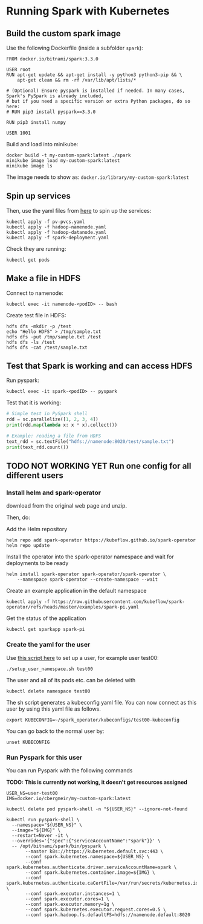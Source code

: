 # Running Spark with Kubernetes

## Build the custom spark image

Use the following Dockerfile (inside a subfolder `spark`):

```
FROM docker.io/bitnami/spark:3.3.0

USER root
RUN apt-get update && apt-get install -y python3 python3-pip && \
    apt-get clean && rm -rf /var/lib/apt/lists/*

# (Optional) Ensure pyspark is installed if needed. In many cases, Spark's PySpark is already included,
# but if you need a specific version or extra Python packages, do so here:
# RUN pip3 install pyspark==3.3.0

RUN pip3 install numpy

USER 1001

```

Build and load into minikube:

```
docker build -t my-custom-spark:latest ./spark
minikube image load my-custom-spark:latest
minikube image ls
```

The image needs to show as: `docker.io/library/my-custom-spark:latest`

## Spin up services

Then, use the yaml files from [here](spark_k8s.zip) to spin up the services:

```
kubectl apply -f pv-pvcs.yaml
kubectl apply -f hadoop-namenode.yaml
kubectl apply -f hadoop-datanode.yaml
kubectl apply -f spark-deployment.yaml
```

Check they are running:

```
kubectl get pods
```

## Make a file in HDFS

Connect to namenode:

```
kubectl exec -it namenode-<podID> -- bash
```

Create test file in HDFS:

```
hdfs dfs -mkdir -p /test
echo "Hello HDFS" > /tmp/sample.txt
hdfs dfs -put /tmp/sample.txt /test
hdfs dfs -ls /test
hdfs dfs -cat /test/sample.txt
```

## Test that Spark is working and can access HDFS

Run pyspark:

```
kubectl exec -it spark-<podID> -- pyspark
```

Test that it is working:

```python
# Simple test in PySpark shell
rdd = sc.parallelize([1, 2, 3, 4])
print(rdd.map(lambda x: x * x).collect())

# Example: reading a file from HDFS
text_rdd = sc.textFile("hdfs://namenode:8020/test/sample.txt")
print(text_rdd.count())
```

## TODO NOT WORKING YET Run one config for all different users

### Install helm and spark-operator

download from the original web page and unzip.

Then, do:

Add the Helm repository

```
helm repo add spark-operator https://kubeflow.github.io/spark-operator
helm repo update
```

Install the operator into the spark-operator namespace and wait for deployments to be ready

```
helm install spark-operator spark-operator/spark-operator \
    --namespace spark-operator --create-namespace --wait
```

Create an example application in the default namespace

```
kubectl apply -f https://raw.githubusercontent.com/kubeflow/spark-operator/refs/heads/master/examples/spark-pi.yaml
```

Get the status of the application

```
kubectl get sparkapp spark-pi
``` 

### Create the yaml for the user

Use [this script here](setup_user_namespace.sh) to set up a user, for example user test00:

```
./setup_user_namespace.sh test00
```

The user and all of its pods etc. can be deleted with

```
kubectl delete namespace test00
```

The sh script generates a kubeconfig yaml file. You can now connect as this user by using this yaml file as follows.

```
export KUBECONFIG=~/spark_operator/kubeconfigs/test00-kubeconfig
```

You can go back to the normal user by:

```
unset KUBECONFIG
```

### Run Pyspark for this user

You can run Pyspark with the following commands

**TODO: This is currently not working, it doesn't get resources assigned**

```
USER_NS=user-test00
IMG=docker.io/cbergmeir/my-custom-spark:latest

kubectl delete pod pyspark-shell -n "${USER_NS}" --ignore-not-found

kubectl run pyspark-shell \
  --namespace="${USER_NS}" \
  --image="${IMG}" \
  --restart=Never -it \
  --overrides='{"spec":{"serviceAccountName":"spark"}}' \
  -- /opt/bitnami/spark/bin/pyspark \
       --master k8s://https://kubernetes.default.svc:443 \
       --conf spark.kubernetes.namespace=${USER_NS} \
       --conf spark.kubernetes.authenticate.driver.serviceAccountName=spark \
       --conf spark.kubernetes.container.image=${IMG} \
       --conf spark.kubernetes.authenticate.caCertFile=/var/run/secrets/kubernetes.io/serviceaccount/ca.crt \
       --conf spark.executor.instances=1 \
       --conf spark.executor.cores=1 \
       --conf spark.executor.memory=1g \
       --conf spark.kubernetes.executor.request.cores=0.5 \
       --conf spark.hadoop.fs.defaultFS=hdfs://namenode.default:8020
```

